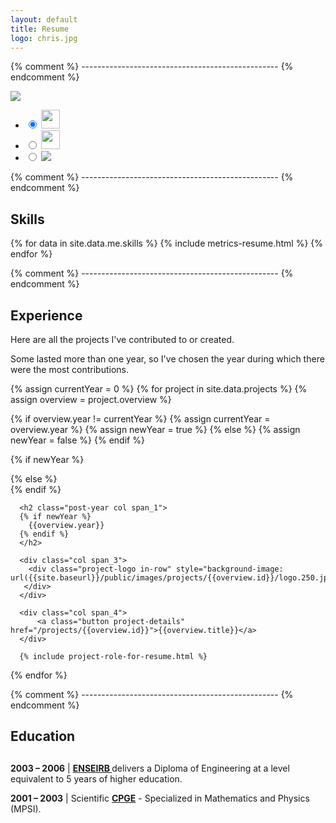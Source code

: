```yaml
---
layout: default
title: Resume
logo: chris.jpg
---
```


{% comment %} ------------------------------------------------- {% endcomment %}

<a href="{{site.baseurl}}/public/cv.2014.pdf" target="blank">
  <img class="pdf-button" src="{{site.baseurl}}/public/images/common/pdf.png">
</a>
<div class="highlight resume-tools">
  <ul class="tabs">
    <li>
      <input type="radio" class="radio"  name="info" id="tab1" value="1" checked />
      <label for="tab1" title="Roles/dates"><img src="{{site.baseurl}}/public/images/common/me.png" style="height:30px"></label>
    </li>
    <li>
      <input type="radio" class="radio"  name="info" id="tab2" value="2" />
      <label for="tab2" title="Technologies"><img src="{{site.baseurl}}/public/images/common/settings.png" style="height:30px"></label>
    </li>
    <li>
      <input type="radio" class="radio"  name="info" id="tab3" value="3" />
      <label for="tab3" title="Team"><img class="tab-logo" src="{{site.baseurl}}/public/images/common/team.png"></label>
    </li>
  </ul>
</div>

{% comment %} ------------------------------------------------- {% endcomment %}

<div class="bundle row gutters fadeInDown animated">
<h2>Skills</h2>
{% for data in site.data.me.skills %}
  {% include metrics-resume.html %}
{% endfor %}
</div>

{% comment %} ------------------------------------------------- {% endcomment %}

<section class="archive">

<div class="bundle row gutters fadeInDown animated">
<h2>Experience</h2>

<p>
Here are all the projects I've contributed to or created.
</p>
<p>
Some lasted more than one year, so I've chosen the year during which there were the most contributions.
</p>
</div>

{% assign currentYear = 0 %}
{% for project in site.data.projects %}
{% assign overview = project.overview %}

{% if overview.year != currentYear %}
  {% assign currentYear = overview.year %}
  {% assign newYear = true %}
{% else %}
  {% assign newYear = false %}
{% endif %}

{% if newYear %}
<div class="bundle row gutters fadeInDown animated">
{% else %}
<div class="bundle-content row gutters fadeInDown animated">
{% endif %}

  <div class="project row span_12">

      <h2 class="post-year col span_1">
      {% if newYear %}
        {{overview.year}}
      {% endif %}
      </h2>

      <div class="col span_3">
        <div class="project-logo in-row" style="background-image: url({{site.baseurl}}/public/images/projects/{{overview.id}}/logo.250.jpg);">
       </div>
      </div>

      <div class="col span_4">
          <a class="button project-details" href="/projects/{{overview.id}}">{{overview.title}}</a>
      </div>

      {% include project-role-for-resume.html %}

  </div>
</div>

{% endfor %}

{% comment %} ------------------------------------------------- {% endcomment %}


<div class="bundle row gutters fadeInDown animated">
<h2>Education</h2>
<h2 class="post-year col span_1">
</h2>

<p>
<b>2003 – 2006</b>  | <a href="http://www.enseirb-matmeca.fr/"> <b>ENSEIRB </b></a> delivers a Diploma of Engineering at a level equivalent to 5 years of higher education.
</p>

<p>
<b>2001 – 2003</b>  | Scientific <a href="http://en.wikipedia.org/wiki/Classe_pr%C3%A9paratoire_aux_grandes_%C3%A9coles"> <b>CPGE</b></a> - Specialized in Mathematics and Physics (MPSI).
</p>

</div>


</section>
